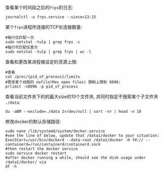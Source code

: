 查看某个时间段之后的`frps`的日志:
 ```
 journalctl -u frps.service --since=13:15  
 ```
某个`frps`进程所连接的TCP长连接数量:
 ```
 #每行仅匹配一次
 sudo netstat -tulp | grep frps -c
 #每行可匹配任意次
sudo netstat -tulp | grep frps | wc -l  
 ```
查看和更改某进程被设定的资源上限:
```
#查看
cat /proc/{pid_of_process}/limits
#更改某个线程的 nofile(Max open files) 限制上限到 8096:
prlimit -n8096 -p pid_of_process
```

查看当前文件夹下的的最大size的10个文件夹, 并同时指定不搜索某个子文件夹 `./data`:
```
du -aBM --exclude=./data 2>/dev/null | sort -nr | head -n 10
```

修改docker的默认存储路径:
```
sudo nano /lib/systemd/system/docker.service
#see the line of below, update that /data1/docker to your situation:
ExecStart=/usr/bin/dockerd --data-root /data1/docker -H fd:// --containerd=/run/containerd/containerd.sock
#then restart the docker service
sudo service docker restart
#after docker running a while, should see the disk usage under /data1/docker/ via
df -h
```
